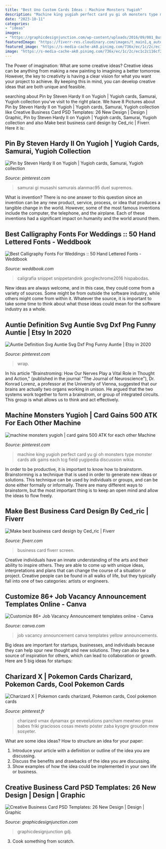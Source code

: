 ```yaml
---
title: "Best Uno Custom Cards Ideas : Machine Monsters Yugioh"
description: "Machine king yugioh perfect card yu gi oh monsters type monster cards atk gains each tcg field yugipedia discussion wikia"
date: "2023-10-11"
categories:
- "ideas"
images:
- "https://graphicdesignjunction.com/wp-content/uploads/2016/09/001_Business_Card_Design.jpg"
featuredImage: "https://fiverr-res.cloudinary.com/images/t_main1,q_auto,f_auto,q_auto,f_auto/gigs/127081326/original/7b74a367d624168b48a6bf9d97df6f0ab9dc7bae/make-best-business-card-design.jpg"
featured_image: "https://s-media-cache-ak0.pinimg.com/736x/ec/1c/2c/ec1c2c116cf2a1dec4744871232ecf98.jpg"
image: "https://s-media-cache-ak0.pinimg.com/736x/ec/1c/2c/ec1c2c116cf2a1dec4744871232ecf98.jpg"
---
```



The Power of imagination: What are some creative ideas?
Creative ideas can be anything from making a new painting to imagining a better tomorrow. However, the key to creativity is having a clear vision for what you want your project to achieve. By keeping this in mind, you can develop creative ideas that are both unique and feasible.

	

		
searching about Pin by Steven Hardy II on Yugioh | Yugioh cards, Samurai, Yugioh collection you've visit to the right place. We have 8 Pictures about Pin by Steven Hardy II on Yugioh | Yugioh cards, Samurai, Yugioh collection like Creative Business Card PSD Templates: 26 New Design | Design | Graphic, Pin by Steven Hardy II on Yugioh | Yugioh cards, Samurai, Yugioh collection and also Make best business card design by Ced_ric | Fiverr. Here it is:
		
    
## Pin By Steven Hardy II On Yugioh | Yugioh Cards, Samurai, Yugioh Collection

<img loading=lazy src="https://i.pinimg.com/736x/9d/bd/5b/9dbd5b201d4bf1dd7f0e0fe594d7bcf0.jpg" onerror="this.onerror=null;this.src='https://tse4.mm.bing.net/th?id=OIP.kfkl0Ag6QVtb12yrtyfLSgHaKy&amp;pid=15.1';" alt="Pin by Steven Hardy II on Yugioh | Yugioh cards, Samurai, Yugioh collection">

_Source: pinterest.com_

>samurai gi musashi samurais alanmac95 duel supremos. 

	

What is invention?
There is no one answer to this question since an invention can be any new product, service, process, or idea that produces a tangible change in the world. However, some of the most famous inventions include the computer, the telephone, and the airplane. Each of these inventions had a significant impact on humanity and the world around them.

    
## Best Calligraphy Fonts For Weddings :: 50 Hand Lettered Fonts - Weddbook

<img loading=lazy src="http://s3.weddbook.com/t1/2/1/7/2177048/best-calligraphy-fonts-for-weddings-50-hand-lettered-fonts.jpg" onerror="this.onerror=null;this.src='https://tse4.mm.bing.net/th?id=OIP.7uHAuMdhKNKvaTZO2vYvWwHaQU&amp;pid=15.1';" alt="Best Calligraphy Fonts For Weddings :: 50 Hand Lettered Fonts - Weddbook">

_Source: weddbook.com_

>caligrafia snippet snippetandink googlechrome2016 hispabodas. 

	

New ideas are always welcome, and in this case, they could come from a variety of sources. Some might be from outside the software industry, while others might come from within it. Whatever the source, it is important to take some time to think about what those ideas could mean for the software industry as a whole.

    
## Auntie Definition Svg Auntie Svg Dxf Png Funny Auntie | Etsy In 2020

<img loading=lazy src="https://i.pinimg.com/736x/29/87/a9/2987a921113208979a70f641da3518b4.jpg" onerror="this.onerror=null;this.src='https://tse4.mm.bing.net/th?id=OIP.HPgPe5mEyRhyZAWXzX7SnAHaHa&amp;pid=15.1';" alt="Auntie Definition Svg Auntie Svg Dxf Png Funny Auntie | Etsy in 2020">

_Source: pinterest.com_

>wrap. 

	

In his article "Brainstroming: How Our Nerves Play a Vital Role in Thought and Action," (published in the journal "The Journal of Neuroscience"), Dr. Konrad Lorenz, a professor at the University of Vienna, suggested that our brains are actually two organs working in unison. He argued that the two systems work together to form a brainstrom, or group of integrated circuits. This group is what allows us to think and act effectively.

    
## Machine Monsters Yugioh | Card Gains 500 ATK For Each Other Machine

<img loading=lazy src="https://s-media-cache-ak0.pinimg.com/736x/ec/1c/2c/ec1c2c116cf2a1dec4744871232ecf98.jpg" onerror="this.onerror=null;this.src='https://tse4.mm.bing.net/th?id=OIP.3c_vJrynFyUVDVHPMFDatwAAAA&amp;pid=15.1';" alt="machine monsters yugioh | card gains 500 ATK for each other Machine">

_Source: pinterest.com_

>machine king yugioh perfect card yu gi oh monsters type monster cards atk gains each tcg field yugipedia discussion wikia. 

	

In order to be productive, it is important to know how to brainstorm. Brainstorming is a technique that is used in order to generate new ideas or solutions. This technique can be used by individuals or groups, and can be done either formally or informally. There are many different ways to brainstorm, but the most important thing is to keep an open mind and allow the ideas to flow freely.

    
## Make Best Business Card Design By Ced_ric | Fiverr

<img loading=lazy src="https://fiverr-res.cloudinary.com/images/t_main1,q_auto,f_auto,q_auto,f_auto/gigs/127081326/original/7b74a367d624168b48a6bf9d97df6f0ab9dc7bae/make-best-business-card-design.jpg" onerror="this.onerror=null;this.src='https://tse2.mm.bing.net/th?id=OIP.A3ja1WRnet9vh49CFY8thAHaE-&amp;pid=15.1';" alt="Make best business card design by Ced_ric | Fiverr">

_Source: fiverr.com_

>business card fiverr screen. 

	

Creative individuals have an innate understanding of the arts and their ability to inspire others. They are able to come up with unique ideas, interpretations and plans that can change the course of a situation or project. Creative people can be found in all walks of life, but they typically fall into one of two categories: artists or engineers.

    
## Customize 86+ Job Vacancy Announcement Templates Online - Canva

<img loading=lazy src="https://marketplace.canva.com/MACQCFXWMxU/2/0/thumbnail_large/canva-black-yellow-working-man-job-vacancy-announcement-MACQCFXWMxU.jpg" onerror="this.onerror=null;this.src='https://tse2.mm.bing.net/th?id=OIP.L0wy3qnosd_DpMgHaoZhPAAAAA&amp;pid=15.1';" alt="Customize 86+ Job Vacancy Announcement templates online - Canva">

_Source: canva.com_

>job vacancy announcement canva templates yellow announcements. 

	

Big ideas are important for startups, businesses, and individuals because they can help spur new thought and new solutions. They can also be a source of inspiration for others, which can lead to collaboration or growth. Here are 5 big ideas for startups:

    
## Charizard X | Pokemon Cards Charizard, Pokemon Cards, Cool Pokemon Cards

<img loading=lazy src="https://i.pinimg.com/736x/35/dd/12/35dd12624663346ae331a9a88baa9c7c.jpg" onerror="this.onerror=null;this.src='https://tse1.mm.bing.net/th?id=OIP.cKT10oW47Zdl9V8ZYZNKfAHaKW&amp;pid=15.1';" alt="Charizard X | Pokemon cards charizard, Pokemon cards, Cool pokemon cards">

_Source: pinterest.fr_

>charizard vmax dynamax gx eeveelutions pancham mewtwo gmax babes friki graciosos cosas mewto póster zaba kyogre groudon mew sosyeter. 

	

What are some idea ideas?
How to structure an idea for your paper:
1) Introduce your article with a definition or outline of the idea you are discussing.
2) Discuss the benefits and drawbacks of the idea you are discussing.
3) Show examples of how the idea could be implemented in your own life or business.

    
## Creative Business Card PSD Templates: 26 New Design | Design | Graphic

<img loading=lazy src="https://graphicdesignjunction.com/wp-content/uploads/2016/09/001_Business_Card_Design.jpg" onerror="this.onerror=null;this.src='https://tse1.mm.bing.net/th?id=OIP.kNEMvZlt40YF86XM9DRorQHaM9&amp;pid=15.1';" alt="Creative Business Card PSD Templates: 26 New Design | Design | Graphic">

_Source: graphicdesignjunction.com_

>graphicdesignjunction gdj. 

	

3. Cook something from scratch.

